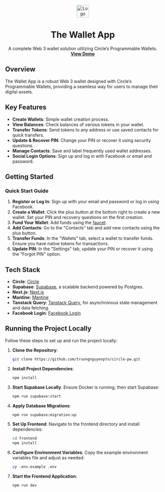 <div align="center">
  <a href="https://github.com/truongnguyenptn/circle-pw">
    <img src="frontend/app/favicon.ico" alt="Logo" width="40" height="auto" />
  </a>

  <h1 align="center">The Wallet App</h1>

  <p align="center">
    A complete Web 3 wallet solution utilizing Circle’s Programmable Wallets.
    <br />
    <a href="https://circle-pw.vercel.app/"><strong>View Demo</strong></a>
  </p>
</div>

## Overview

The Wallet App is a robust Web 3 wallet designed with Circle’s Programmable Wallets, providing a seamless way for users to manage their digital assets.

## Key Features

- **Create Wallets**: Simple wallet creation process.
- **View Balances**: Check balances of various tokens in your wallet.
- **Transfer Tokens**: Send tokens to any address or use saved contacts for quick transfers.
- **Update & Recover PIN**: Change your PIN or recover it using security questions.
- **Manage Contacts**: Save and label frequently used wallet addresses.
- **Social Login Options**: Sign up and log in with Facebook or email and password.

## Getting Started

### Quick Start Guide

1. **Register or Log In**: Sign up with your email and password or log in using Facebook.
2. **Create a Wallet**: Click the plus button at the bottom right to create a new wallet. Set your PIN and recovery questions on the first creation.
3. **Fund Your Wallet**: Add funds using the [faucet](https://faucet.circle.com/).
4. **Add Contacts**: Go to the "Contacts" tab and add new contacts using the plus button.
5. **Transfer Funds**: In the "Wallets" tab, select a wallet to transfer funds. Ensure you have native tokens for transactions.
6. **Update PIN**: In the "Settings" tab, update your PIN or recover it using the "Forgot PIN" option.

## Tech Stack

- **Circle**: [Circle](https://circle.com/)
- **Supabase**: [Supabase](https://supabase.com/), a scalable backend powered by Postgres.
- **Next.js**: [Next.js](https://nextjs.org/)
- **Mantine**: [Mantine](https://mantine.dev/)
- **Tanstack Query**: [Tanstack Query](https://tanstack.com/), for asynchronous state management and data fetching.
- **Facebook Login**: [Facebook Login](https://developers.facebook.com/products/facebook-login/)

## Running the Project Locally

Follow these steps to set up and run the project locally:

1. **Clone the Repository**:
    ```sh
    git clone https://github.com/truongnguyenptn/circle-pw.git
    ```

2. **Install Project Dependencies**:
    ```sh
    npm install
    ```

3. **Start Supabase Locally**:
    Ensure Docker is running, then start Supabase:
    ```sh
    npm run supabase:start
    ```

4. **Apply Database Migrations**:
    ```sh
    npm run supabase:migration:up
    ```

5. **Set Up Frontend**:
    Navigate to the frontend directory and install dependencies:
    ```sh
    cd frontend
    npm install
    ```

6. **Configure Environment Variables**:
    Copy the example environment variables file and adjust as needed:
    ```sh
    cp .env.example .env
    ```

7. **Start the Frontend Application**:
    ```sh
    npm run dev
    ```
